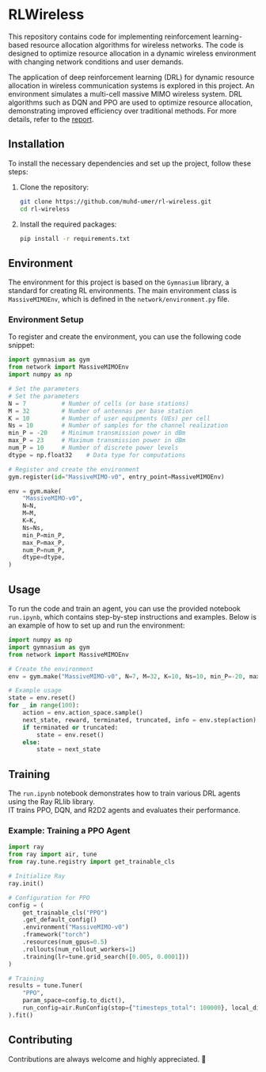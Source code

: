# RLWireless

This repository contains code for implementing reinforcement learning-based resource allocation algorithms for wireless networks. The code is designed to optimize resource allocation in a dynamic wireless environment with changing network conditions and user demands.

The application of deep reinforcement learning (DRL) for dynamic resource allocation in wireless communication systems is explored in this project. An environment simulates a multi-cell massive MIMO wireless system. DRL algorithms such as DQN and PPO are used to optimize resource allocation, demonstrating improved efficiency over traditional methods. For more details, refer to the [report](./report/report.pdf).

## Installation

To install the necessary dependencies and set up the project, follow these steps:

1. Clone the repository:
    ```sh
    git clone https://github.com/muhd-umer/rl-wireless.git
    cd rl-wireless
    ```

2. Install the required packages:
    ```sh
    pip install -r requirements.txt
    ```

## Environment

The environment for this project is based on the `Gymnasium` library, a standard for creating RL environments. The main environment class is `MassiveMIMOEnv`, which is defined in the `network/environment.py` file.

### Environment Setup

To register and create the environment, you can use the following code snippet:

```python
import gymnasium as gym
from network import MassiveMIMOEnv
import numpy as np

# Set the parameters
# Set the parameters
N = 7          # Number of cells (or base stations)
M = 32         # Number of antennas per base station
K = 10         # Number of user equipments (UEs) per cell
Ns = 10        # Number of samples for the channel realization
min_P = -20    # Minimum transmission power in dBm
max_P = 23     # Maximum transmission power in dBm
num_P = 10     # Number of discrete power levels
dtype = np.float32    # Data type for computations

# Register and create the environment
gym.register(id="MassiveMIMO-v0", entry_point=MassiveMIMOEnv)

env = gym.make(
    "MassiveMIMO-v0",
    N=N,
    M=M,
    K=K,
    Ns=Ns,
    min_P=min_P,
    max_P=max_P,
    num_P=num_P,
    dtype=dtype,
)
```

## Usage

To run the code and train an agent, you can use the provided notebook `run.ipynb`, which contains step-by-step instructions and examples. Below is an example of how to set up and run the environment:

```python
import numpy as np
import gymnasium as gym
from network import MassiveMIMOEnv

# Create the environment
env = gym.make("MassiveMIMO-v0", N=7, M=32, K=10, Ns=10, min_P=-20, max_P=23, num_P=10, dtype=np.float32)

# Example usage
state = env.reset()
for _ in range(100):
    action = env.action_space.sample()
    next_state, reward, terminated, truncated, info = env.step(action)
    if terminated or truncated:
        state = env.reset()
    else:
        state = next_state
```

## Training

The `run.ipynb` notebook demonstrates how to train various DRL agents using the Ray RLlib library.<br>
IT trains PPO, DQN, and R2D2 agents and evaluates their performance.

### Example: Training a PPO Agent

```python
import ray
from ray import air, tune
from ray.tune.registry import get_trainable_cls

# Initialize Ray
ray.init()

# Configuration for PPO
config = (
    get_trainable_cls("PPO")
    .get_default_config()
    .environment("MassiveMIMO-v0")
    .framework("torch")
    .resources(num_gpus=0.5)
    .rollouts(num_rollout_workers=1)
    .training(lr=tune.grid_search([0.005, 0.0001]))
)

# Training
results = tune.Tuner(
    "PPO",
    param_space=config.to_dict(),
    run_config=air.RunConfig(stop={"timesteps_total": 100000}, local_dir="./results"),
).fit()
```

## Contributing

Contributions are always welcome and highly appreciated. 💖
